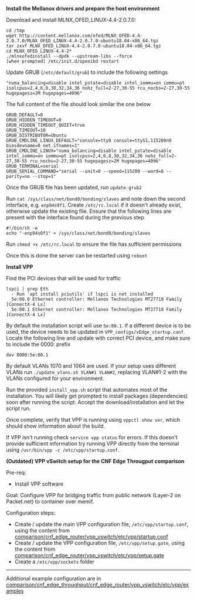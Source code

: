 **Install the Mellanox drivers and prepare the host environment**

Download and install MLNX_OFED_LINUX-4.4-2.0.7.0:
```
cd /tmp
wget http://content.mellanox.com/ofed/MLNX_OFED-4.4-2.0.7.0/MLNX_OFED_LINUX-4.4-2.0.7.0-ubuntu18.04-x86_64.tgz
tar zxvf MLNX_OFED_LINUX-4.4-2.0.7.0-ubuntu18.04-x86_64.tgz
cd MLNX_OFED_LINUX-4.4-2*
./mlnxofedinstall --dpdk --upstream-libs --force
[when prompted] /etc/init.d/openibd restart
```

Update GRUB (`/etc/default/grub`) to include the following settings
```
"numa_balancing=disable intel_pstate=disable intel_iommu=on iommu=pt isolcpus=2,4,6,8,30,32,34,36 nohz_full=2-27,30-55 rcu_nocbs=2-27,30-55 hugepagesz=2M hugepages=4096"
```
The full content of the file should look similar the one below
```
GRUB_DEFAULT=0
GRUB_HIDDEN_TIMEOUT=0
GRUB_HIDDEN_TIMEOUT_QUIET=true
GRUB_TIMEOUT=10
GRUB_DISTRIBUTOR=Ubuntu
GRUB_CMDLINE_LINUX_DEFAULT="console=tty0 console=ttyS1,115200n8 biosdevname=0 net.ifnames=1"
GRUB_CMDLINE_LINUX="numa_balancing=disable intel_pstate=disable intel_iommu=on iommu=pt isolcpus=2,4,6,8,30,32,34,36 nohz_full=2-27,30-55 rcu_nocbs=2-27,30-55 hugepagesz=2M hugepages=4096"
GRUB_TERMINAL=serial
GRUB_SERIAL_COMMAND="serial --unit=0 --speed=115200 --word=8 --parity=no --stop=1"
```
Once the GRUB file has been updated, run `update-grub2`

Run `cat /sys/class/net/bond0/bonding/slaves` and note down the second interface, e.g. `enp94s0f1`.
Create `/etc/rc.local` if it doesn't already exist, otherwise update the existing file. Ensure that the following lines are present with the interface found during the previous step
```
#!/bin/sh -e
echo "-enp94s0f1" > /sys/class/net/bond0/bonding/slaves
```
Run `chmod +x /etc/rc.local` to ensure the file has sufficient permissions

Once this is done the server can be restarted using `reboot`

**Install VPP**

Find the PCI devices that will be used for traffic
```
lspci | grep Eth
  - Run 'apt install pciutils' if lspci is not installed
  5e:00.0 Ethernet controller: Mellanox Technologies MT27710 Family [ConnectX-4 Lx]
  5e:00.1 Ethernet controller: Mellanox Technologies MT27710 Family [ConnectX-4 Lx]
```
By default the installation script will use `5e:00.1`. If a different device is to be used, the device needs to be updated in `VPP_configs/vEdge_startup.conf`. Locate the following line and update with correct PCI device, and make sure to include the 0000: prefix
```
dev 0000:5e:00.1
```

By default VLANs 1070 and 1064 are used. If your setup uses different VLANs run `./update_vlans.sh VLAN#1 VLAN#2`, replacing VLAN#1-2 with the VLANs configured for your environment.

Run the provided `install_vpp.sh` script that automates most of the installation. You will likely get prompted to install packages (dependencies) soon after running the script. Accept the download/installation and let the script run. 

Once complete, verify that VPP is running using `vppctl show ver`, which should show information about the build.

If VPP isn't running check `service vpp status` for errors. If this doesn't provide sufficient information try running VPP directly from the terminal using `/usr/bin/vpp -c /etc/vpp/startup.conf`.

**(Outdated) VPP vSwitch setup for the CNF Edge Througput comparison**

Pre-req:
- Install VPP software


Goal: Configure VPP for bridging traffic from public network (Layer-2 on Packet.net) to container over memif.


Configuration steps:
- Create / update the main VPP configuration file, `/etc/vpp/startup.conf`, using the content from [comparison/cnf_edge_router/vpp_vswitch/etc/vpp/startup.conf](https://github.com/cncf/cnfs/blob/master/comparison/cnf_edge_throughput/cnf_edge_router/vpp_vswitch/etc/vpp/startup.conf)
- Create / update the  VPP configuration file, `/etc/vpp/setup.gate`, using the content from [comparison/cnf_edge_router/vpp_vswitch/etc/vpp/setup.gate](https://github.com/cncf/cnfs/blob/master/comparison/cnf_edge_throughput/cnf_edge_router/vpp_vswitch/etc/vpp/setup.gate)
- Create a `/etc/vpp/sockets` folder


---

Additional example configuration are in  [comparison/cnf_edge_throughput/cnf_edge_router/vpp_vswitch/etc/vpp/examples](https://github.com/cncf/cnfs/tree/master/comparison/cnf_edge_throughput/cnf_edge_router/vpp_vswitch/etc/vpp/examples)
